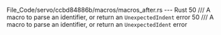 File_Code/servo/ccbd84886b/macros/macros_after.rs --- Rust
50 /// A macro to parse an identifier, or return an `UnexpectedIndent` error                                                                                 50 /// A macro to parse an identifier, or return an `UnexpectedIdent` error

